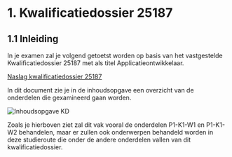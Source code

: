 # 1. Kwalificatiedossier 25187

## 1.1 Inleiding

In je examen zal je volgend getoetst worden op basis van het vastgestelde Kwalificatiedossier 25187 met als titel Applicatieontwikkelaar.

[Naslag kwalificatiedossier 25187](https://elo.kw1c.nl/CMS/Studie/811%20ICT-Academie/811v%20Vakinhoudelijke%20MBO%20%20AO/1.15%20Beheer/95311%20AO/Semester%204%20[Periode%207%20en%208]/Productie/KD_25187_Applicatie-_en_mediaontwikkelaar.pdf)

In dit document zie je in de inhoudsopgave een overzicht van de onderdelen die gexamineerd gaan worden.

![Inhoudsopgave KD](https://github.com/ictacademiekw1c/opdrachten-repository/blob/master/onderhoudbeheer/images/o25187.png?raw=true)

Zoals je hierboven ziet zal dit vak vooral de onderdelen P1-K1-W1 en P1-K1-W2 behandelen, maar er zullen ook onderwerpen behandeld worden in deze studieroute die onder de
andere onderdelen vallen van dit kwalificatiedossier.

